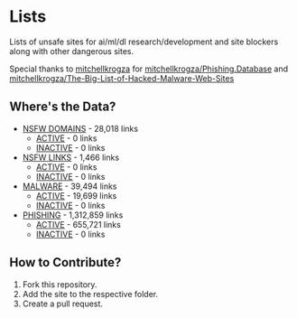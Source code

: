 # Lists
Lists of unsafe sites for ai/ml/dl research/development and site blockers along with other dangerous sites.

Special thanks to [mitchellkrogza](https://github.com/mitchellkrogza) for [mitchellkrogza/Phishing.Database](https://github.com/mitchellkrogza/Phishing.Database)
and [mitchellkrogza/The-Big-List-of-Hacked-Malware-Web-Sites](https://github.com/mitchellkrogza/The-Big-List-of-Hacked-Malware-Web-Sites)

## Where's the Data?
- [NSFW DOMAINS](data/nsfw/nsfw_sites.txt) - 28,018 links
  - [ACTIVE](data/nsfw/nsfw_sites_ACTIVE.txt) - 0 links
  - [INACTIVE](data/nsfw/nsfw_sites_INACTIVE.txt) - 0 links
- [NSFW LINKS](data/nsfw/nsfw_links.txt) - 1,466 links
  - [ACTIVE](data/nsfw/nsfw_links_ACTIVE.txt) - 0 links
  - [INACTIVE](data/nsfw/nsfw_links_INACTIVE.txt) - 0 links
- [MALWARE](data/malicious/malware_sites.txt) - 39,494 links
  - [ACTIVE](data/malicious/malware_sites_ACTIVE.txt) - 19,699 links
  - [INACTIVE](data/malicious/malware_sites_INACTIVE.txt) - 0 links
- [PHISHING](data/malicious/phishing_sites.txt) - 1,312,859 links
  - [ACTIVE](data/malicious/phishing_sites_ACTIVE.txt) - 655,721 links
  - [INACTIVE](data/malicious/phishing_sites_INACTIVE.txt) - 0 links

## How to Contribute?
1. Fork this repository.
2. Add the site to the respective folder.
3. Create a pull request.
